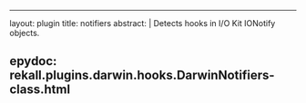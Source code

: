 
---
layout: plugin
title: notifiers
abstract: |
    Detects hooks in I/O Kit IONotify objects.

epydoc: rekall.plugins.darwin.hooks.DarwinNotifiers-class.html
---
